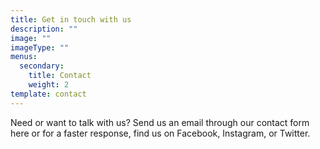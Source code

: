 ```yaml
---
title: Get in touch with us
description: ""
image: ""
imageType: ""
menus:
  secondary:
    title: Contact
    weight: 2
template: contact
---
```


Need or want to talk with us? Send us an email through our contact form here or for a faster response, find us on Facebook, Instagram, or Twitter.
